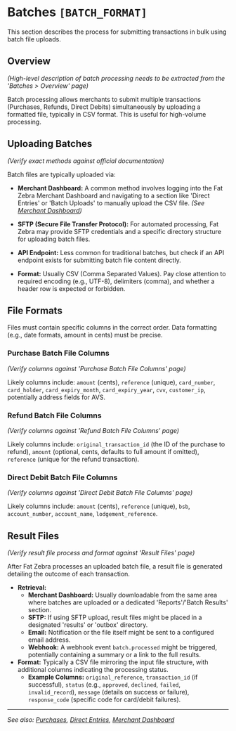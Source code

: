 # Batches `[BATCH_FORMAT]`

This section describes the process for submitting transactions in bulk using batch file uploads.

## Overview

_(High-level description of batch processing needs to be extracted from the 'Batches > Overview' page)_

Batch processing allows merchants to submit multiple transactions (Purchases, Refunds, Direct Debits) simultaneously by uploading a formatted file, typically in CSV format. This is useful for high-volume processing.

## Uploading Batches

_(Verify exact methods against official documentation)_

Batch files are typically uploaded via:

- **Merchant Dashboard:** A common method involves logging into the Fat Zebra Merchant Dashboard and navigating to a section like 'Direct Entries' or 'Batch Uploads' to manually upload the CSV file. _(See [Merchant Dashboard](./merchant-dashboard.md#direct-entries--batches))_
- **SFTP (Secure File Transfer Protocol):** For automated processing, Fat Zebra may provide SFTP credentials and a specific directory structure for uploading batch files.
- **API Endpoint:** Less common for traditional batches, but check if an API endpoint exists for submitting batch file content directly.

- **Format:** Usually CSV (Comma Separated Values). Pay close attention to required encoding (e.g., UTF-8), delimiters (comma), and whether a header row is expected or forbidden.

## File Formats

Files must contain specific columns in the correct order. Data formatting (e.g., date formats, amount in cents) must be precise.

### Purchase Batch File Columns

_(Verify columns against 'Purchase Batch File Columns' page)_

Likely columns include: `amount` (cents), `reference` (unique), `card_number`, `card_holder`, `card_expiry_month`, `card_expiry_year`, `cvv`, `customer_ip`, potentially address fields for AVS.

### Refund Batch File Columns

_(Verify columns against 'Refund Batch File Columns' page)_

Likely columns include: `original_transaction_id` (the ID of the purchase to refund), `amount` (optional, cents, defaults to full amount if omitted), `reference` (unique for the refund transaction).

### Direct Debit Batch File Columns

_(Verify columns against 'Direct Debit Batch File Columns' page)_

Likely columns include: `amount` (cents), `reference` (unique), `bsb`, `account_number`, `account_name`, `lodgement_reference`.

## Result Files

_(Verify result file process and format against 'Result Files' page)_

After Fat Zebra processes an uploaded batch file, a result file is generated detailing the outcome of each transaction.

- **Retrieval:**
  - **Merchant Dashboard:** Usually downloadable from the same area where batches are uploaded or a dedicated 'Reports'/'Batch Results' section.
  - **SFTP:** If using SFTP upload, result files might be placed in a designated 'results' or 'outbox' directory.
  - **Email:** Notification or the file itself might be sent to a configured email address.
  - **Webhook:** A webhook event `batch.processed` might be triggered, potentially containing a summary or a link to the full results.
- **Format:** Typically a CSV file mirroring the input file structure, with additional columns indicating the processing status.
  - **Example Columns:** `original_reference`, `transaction_id` (if successful), `status` (e.g., `approved`, `declined`, `failed`, `invalid_record`), `message` (details on success or failure), `response_code` (specific code for card/debit failures).

---

_See also: [Purchases](./purchases.md), [Direct Entries](./direct-entries.md), [Merchant Dashboard](./merchant-dashboard.md)_
